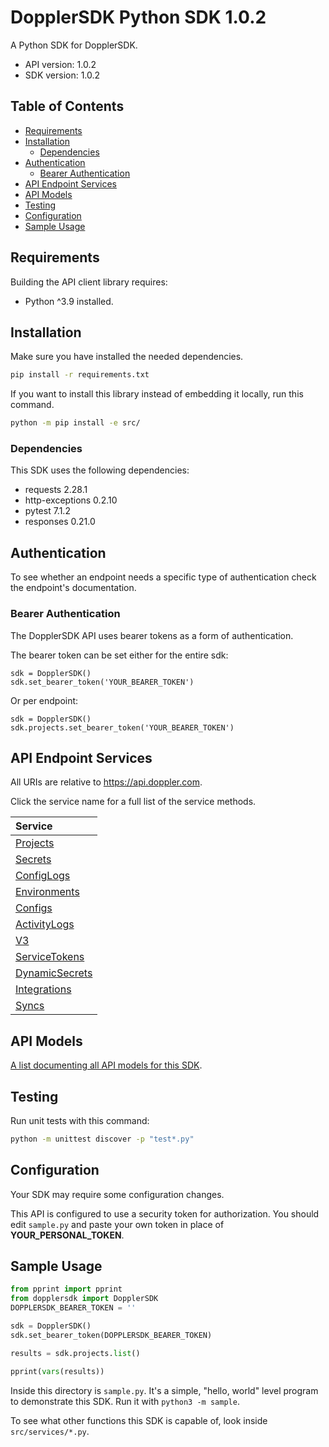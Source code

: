 

# DopplerSDK Python SDK 1.0.2
A Python SDK for DopplerSDK. 



- API version: 1.0.2
- SDK version: 1.0.2

## Table of Contents
- [Requirements](#requirements)
- [Installation](#installation)
    - [Dependencies](#dependencies)
- [Authentication](#authentication)
    - [Bearer Authentication](#bearer-authentication)
- [API Endpoint Services](#api-endpoint-services)
- [API Models](#api-models)
- [Testing](#testing)
- [Configuration](#configuration)
- [Sample Usage](#sample-usage)

## Requirements

Building the API client library requires:
- Python ^3.9 installed.

## Installation

Make sure you have installed the needed dependencies.

```bash
pip install -r requirements.txt
```

If you want to install this library instead of embedding it locally, run this command.

```bash
python -m pip install -e src/
```

### Dependencies

This SDK uses the following dependencies:
- requests 2.28.1
- http-exceptions 0.2.10
- pytest 7.1.2
- responses 0.21.0

## Authentication

To see whether an endpoint needs a specific type of authentication check the endpoint's documentation.

### Bearer Authentication
The DopplerSDK API uses bearer tokens as a form of authentication.

The bearer token can be set either for the entire sdk: 

```
sdk = DopplerSDK()
sdk.set_bearer_token('YOUR_BEARER_TOKEN')
```
Or per endpoint:
```
sdk = DopplerSDK()
sdk.projects.set_bearer_token('YOUR_BEARER_TOKEN')
```

## API Endpoint Services

All URIs are relative to https://api.doppler.com.

Click the service name for a full list of the service methods.

| Service |
| :------ |
|[Projects](./services/README.MD#projects)|
|[Secrets](./services/README.MD#secrets)|
|[ConfigLogs](./services/README.MD#configlogs)|
|[Environments](./services/README.MD#environments)|
|[Configs](./services/README.MD#configs)|
|[ActivityLogs](./services/README.MD#activitylogs)|
|[V3](./services/README.MD#v3)|
|[ServiceTokens](./services/README.MD#servicetokens)|
|[DynamicSecrets](./services/README.MD#dynamicsecrets)|
|[Integrations](./services/README.MD#integrations)|
|[Syncs](./services/README.MD#syncs)|

## API Models
[A list documenting all API models for this SDK](./models/README.MD#dopplersdk-models).

## Testing

Run unit tests with this command:

```sh
python -m unittest discover -p "test*.py" 
```

## Configuration

Your SDK may require some configuration changes.


This API is configured to use a security token for authorization. You should edit `sample.py` and paste your own token in place of **YOUR_PERSONAL_TOKEN**.

## Sample Usage

```Python
from pprint import pprint
from dopplersdk import DopplerSDK
DOPPLERSDK_BEARER_TOKEN = ''

sdk = DopplerSDK()
sdk.set_bearer_token(DOPPLERSDK_BEARER_TOKEN)

results = sdk.projects.list()

pprint(vars(results))
```

Inside this directory is `sample.py`. It's a simple, "hello, world" level program to demonstrate this SDK. Run it with `python3 -m sample`.

To see what other functions this SDK is capable of, look inside `src/services/*.py`.





